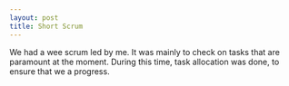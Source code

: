 ```yaml
---
layout: post
title: Short Scrum
---
```


We had a wee scrum led by me. It was mainly to check on tasks that are 
paramount at the moment. During this time, task allocation was done, to
ensure that we a progress.